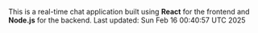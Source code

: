 This is a real-time chat application built using **React** for the frontend and **Node.js** for the backend.
Last updated: Sun Feb 16 00:40:57 UTC 2025
